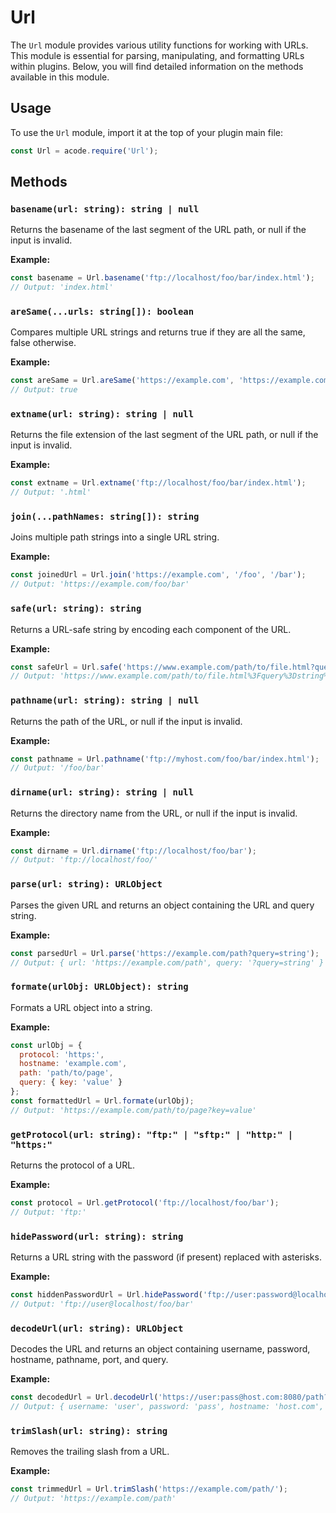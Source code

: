# Url

The `Url` module provides various utility functions for working with URLs. This module is essential for parsing, manipulating, and formatting URLs within plugins. Below, you will find detailed information on the methods available in this module.

## Usage

To use the `Url` module, import it at the top of your plugin main file:

```javascript
const Url = acode.require('Url');
```

## Methods

### `basename(url: string): string | null`
Returns the basename of the last segment of the URL path, or null if the input is invalid.

**Example:**
```javascript
const basename = Url.basename('ftp://localhost/foo/bar/index.html');
// Output: 'index.html'
```

### `areSame(...urls: string[]): boolean`
Compares multiple URL strings and returns true if they are all the same, false otherwise.

**Example:**
```javascript
const areSame = Url.areSame('https://example.com', 'https://example.com');
// Output: true
```

### `extname(url: string): string | null`
Returns the file extension of the last segment of the URL path, or null if the input is invalid.

**Example:**
```javascript
const extname = Url.extname('ftp://localhost/foo/bar/index.html');
// Output: '.html'
```

### `join(...pathNames: string[]): string`
Joins multiple path strings into a single URL string.

**Example:**
```javascript
const joinedUrl = Url.join('https://example.com', '/foo', '/bar');
// Output: 'https://example.com/foo/bar'
```

### `safe(url: string): string`
Returns a URL-safe string by encoding each component of the URL.

**Example:**
```javascript
const safeUrl = Url.safe('https://www.example.com/path/to/file.html?query=string#hash');
// Output: 'https://www.example.com/path/to/file.html%3Fquery%3Dstring%23hash'
```

### `pathname(url: string): string | null`
Returns the path of the URL, or null if the input is invalid.

**Example:**
```javascript
const pathname = Url.pathname('ftp://myhost.com/foo/bar/index.html');
// Output: '/foo/bar'
```

### `dirname(url: string): string | null`
Returns the directory name from the URL, or null if the input is invalid.

**Example:**
```javascript
const dirname = Url.dirname('ftp://localhost/foo/bar');
// Output: 'ftp://localhost/foo/'
```

### `parse(url: string): URLObject`
Parses the given URL and returns an object containing the URL and query string.

**Example:**
```javascript
const parsedUrl = Url.parse('https://example.com/path?query=string');
// Output: { url: 'https://example.com/path', query: '?query=string' }
```

### `formate(urlObj: URLObject): string`
Formats a URL object into a string.

**Example:**
```javascript
const urlObj = {
  protocol: 'https:',
  hostname: 'example.com',
  path: 'path/to/page',
  query: { key: 'value' }
};
const formattedUrl = Url.formate(urlObj);
// Output: 'https://example.com/path/to/page?key=value'
```

### `getProtocol(url: string): "ftp:" | "sftp:" | "http:" | "https:"`
Returns the protocol of a URL.

**Example:**
```javascript
const protocol = Url.getProtocol('ftp://localhost/foo/bar');
// Output: 'ftp:'
```

### `hidePassword(url: string): string`
Returns a URL string with the password (if present) replaced with asterisks.

**Example:**
```javascript
const hiddenPasswordUrl = Url.hidePassword('ftp://user:password@localhost/foo/bar');
// Output: 'ftp://user@localhost/foo/bar'
```

### `decodeUrl(url: string): URLObject`
Decodes the URL and returns an object containing username, password, hostname, pathname, port, and query.

**Example:**
```javascript
const decodedUrl = Url.decodeUrl('https://user:pass@host.com:8080/path?query=string');
// Output: { username: 'user', password: 'pass', hostname: 'host.com', pathname: '/path', port: 8080, query: { query: 'string' } }
```

### `trimSlash(url: string): string`
Removes the trailing slash from a URL.

**Example:**
```javascript
const trimmedUrl = Url.trimSlash('https://example.com/path/');
// Output: 'https://example.com/path'
```
